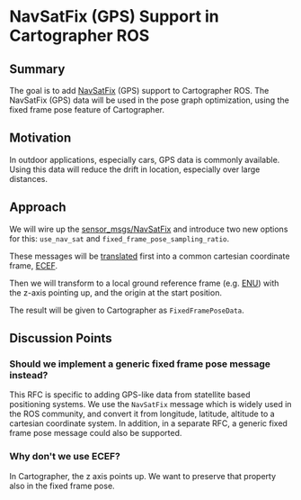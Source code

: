 # NavSatFix (GPS) Support in Cartographer ROS

## Summary
[summary]: #summary

The goal is to add [NavSatFix](http://docs.ros.org/api/sensor_msgs/html/msg/NavSatFix.html)  (GPS) support to Cartographer ROS. 
The NavSatFix (GPS) data will be used in the pose graph optimization, using the fixed frame pose feature of Cartographer.

## Motivation
[motivation]: #motivation

In outdoor applications, especially cars, GPS data is commonly available. 
Using this data will reduce the drift in location, especially over large distances. 

## Approach
[approach]: #approach

We will wire up the [sensor_msgs/NavSatFix](http://docs.ros.org/api/sensor_msgs/html/msg/NavSatFix.html) and introduce two new options for this: `use_nav_sat` and `fixed_frame_pose_sampling_ratio`.

These messages will be [translated](https://en.wikipedia.org/wiki/Geographic_coordinate_conversion#From_geodetic_to_ECEF_coordinates) first into a common cartesian coordinate frame, [ECEF](https://en.wikipedia.org/wiki/ECEF). 

Then we will transform to a local ground reference frame (e.g. [ENU](https://en.wikipedia.org/wiki/Axes_conventions#Ground_reference_frames:_ENU_and_NED)) with the z-axis pointing up, and the origin at the start position.

The result will be given to Cartographer as `FixedFramePoseData`.

## Discussion Points
[discussion]: #discussion

### Should we implement a generic fixed frame pose message instead?

This RFC is specific to adding GPS-like data from statellite based positioning systems. 
We use the `NavSatFix` message which is widely used in the ROS community, and convert it from longitude, latitude, altitude to a cartesian coordinate system.
In addition, in a separate RFC, a generic fixed frame pose message could also be supported.

### Why don't we use ECEF? 
In Cartographer, the z axis points up. We want to preserve that property also in the fixed frame pose. 
